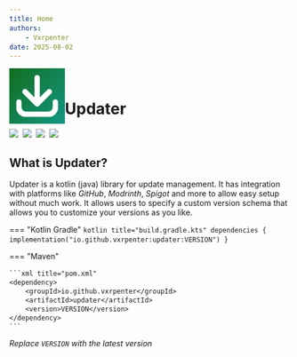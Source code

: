 ```yaml
---
title: Home
authors:
    - Vxrpenter
date: 2025-08-02
---
```


<img align="left" src="assets/logo.png" width="100" height="100"/>

<br/>

# Updater
<div align="left">
  <a href="https://github.com/Vxrpenter/Updater/releases"><img src="https://img.shields.io/github/v/release/Vxrpenter/Updater?include_prereleases&logo=github&logoSize=amg&logoColor=white&sort=date&display_name=tag&style=flat-square&label=Latest%20Release&color=forestgreen" /></a>&nbsp;
  <a href="https://github.com/Vxrpenter/Updater/issues"><img src="https://img.shields.io/github/issues/Vxrpenter/Updater?style=flat-square&logo=git&logoSize=amg&label=Issues&logoColor=orange&color=forestgreen" /></a>&nbsp;
  <a href="https://github.com/Vxrpenter/Updater/pulls"><img src="https://img.shields.io/github/issues-pr-raw/Vxrpenter/Updater?style=flat-square&logo=git&logoSize=amg&label=Pull%20Requests&logoColor=orange&color=forestgreen" /></a>&nbsp; 
  <a href="https://github.com/Vxrpenter/Updater/blob/master/LICENSE"><img src="https://img.shields.io/github/license/Vxrpenter/Updater?style=flat-square&logo=amazoniam&logoSize=amg&logoColor=white&label=Licenced%20Under&color=forestgreen"/></a>&nbsp;
</div>

## What is Updater?
Updater is a kotlin (java) library for update management. 
It has integration with platforms like *GitHub*, *Modrinth*, *Spigot* and more to allow easy setup without much work. 
It allows users to specify a custom version schema that allows you to customize your versions as you like.

=== "Kotlin Gradle"
    ```kotlin title="build.gradle.kts"
    dependencies {
      implementation("io.github.vxrpenter:updater:VERSION")
    }
    ```

=== "Maven"

    ```xml title="pom.xml"
    <dependency>
        <groupId>io.github.vxrpenter</groupId>
        <artifactId>updater</artifactId>
        <version>VERSION</version>
    </dependency>
    ```

*Replace `VERSION` with the latest version*
